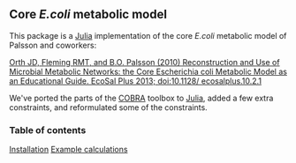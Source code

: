 ## Core _E.coli_ metabolic model
This package is a [Julia](https://julialang.org/downloads/) implementation of the core _E.coli_ metabolic model of Palsson and coworkers:

[Orth JD, Fleming RMT, and B.O. Palsson (2010) Reconstruction and Use of Microbial Metabolic Networks: the Core Escherichia coli Metabolic Model as an Educational Guide. EcoSal Plus 2013; doi:10.1128/ ecosalplus.10.2.1](https://www.ncbi.nlm.nih.gov/pubmed/26443778)

We've ported the parts of the [COBRA](https://opencobra.github.io/cobratoolbox/stable/) toolbox to [Julia](https://julialang.org/downloads/), added a few extra constraints, and reformulated some of the constraints.

### Table of contents
[Installation](/installation/README.md)
[Example calculations](/examples/README.md)
